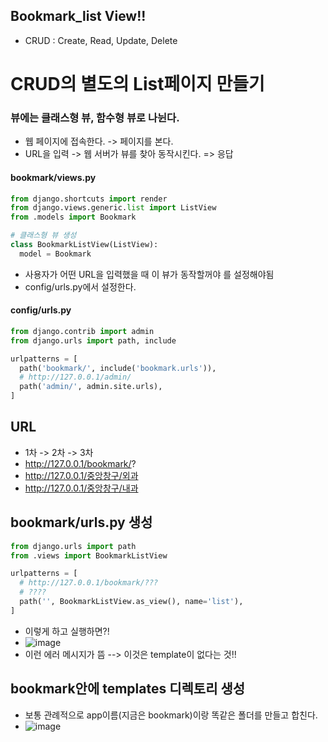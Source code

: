 ## Bookmark_list View!!
- CRUD : Create, Read, Update, Delete

# CRUD의 별도의 List페이지 만들기
### 뷰에는 클래스형 뷰, 함수형 뷰로 나뉜다.
- 웹 페이지에 접속한다. -> 페이지를 본다.
- URL을 입력 -> 웹 서버가 뷰를 찾아 동작시킨다. => 응답

#### bookmark/views.py
```python
from django.shortcuts import render
from django.views.generic.list import ListView
from .models import Bookmark

# 클래스형 뷰 생성
class BookmarkListView(ListView):
  model = Bookmark
```
- 사용자가 어떤 URL을 입력했을 때 이 뷰가 동작할꺼야 를 설정해야됨
- config/urls.py에서 설정한다.

#### config/urls.py
```python
from django.contrib import admin
from django.urls import path, include

urlpatterns = [
  path('bookmark/', include('bookmark.urls')),
  # http://127.0.0.1/admin/
  path('admin/', admin.site.urls),
]
```
## URL
- 1차 -> 2차 -> 3차
- http://127.0.0.1/bookmark/?
- http://127.0.0.1/중앙창구/외과
- http://127.0.0.1/중앙창구/내과

## bookmark/urls.py 생성
```python
from django.urls import path
from .views import BookmarkListView

urlpatterns = [
  # http://127.0.0.1/bookmark/???
  # ????
  path('', BookmarkListView.as_view(), name='list'),
] 
```
- 이렇게 하고 실행하면?!
- ![image](https://user-images.githubusercontent.com/77317312/119258402-6e383300-bc04-11eb-9f5a-276561ad4c93.png)
- 이런 에러 메시지가 뜸 --> 이것은 template이 없다는 것!!

## bookmark안에 templates 디렉토리 생성
- 보통 관례적으로 app이름(지금은 bookmark)이랑 똑같은 폴더를 만들고 합친다.
- ![image](https://user-images.githubusercontent.com/77317312/119258528-0504ef80-bc05-11eb-86ed-ed5d1db8bdf4.png)

